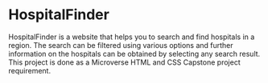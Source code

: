 # HospitalFinder
HospitalFinder is a website that helps you to search and find hospitals in a region. The search can be filtered using various options and further information on the hospitals can be obtained by selecting any search result. This project is done as a Microverse HTML and CSS Capstone project requirement.
